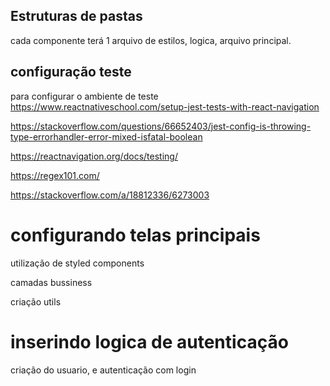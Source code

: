 ## Estruturas de pastas
cada componente terá 1 arquivo de estilos, logica, arquivo principal.

## configuração teste

para configurar o ambiente de teste
https://www.reactnativeschool.com/setup-jest-tests-with-react-navigation

https://stackoverflow.com/questions/66652403/jest-config-is-throwing-type-errorhandler-error-mixed-isfatal-boolean

https://reactnavigation.org/docs/testing/

https://regex101.com/

https://stackoverflow.com/a/18812336/6273003

# configurando telas principais

utilização de styled components

camadas bussiness

criação utils



# inserindo logica de autenticação
criação do usuario, e autenticação com login
